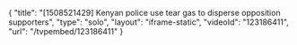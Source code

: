 {
    "title": "[1508521429] Kenyan police use tear gas to disperse opposition supporters",
    "type": "solo",
    "layout": "iframe-static",
    "videoId": "123186411",
    "url": "\/tvpembed\/123186411"
}